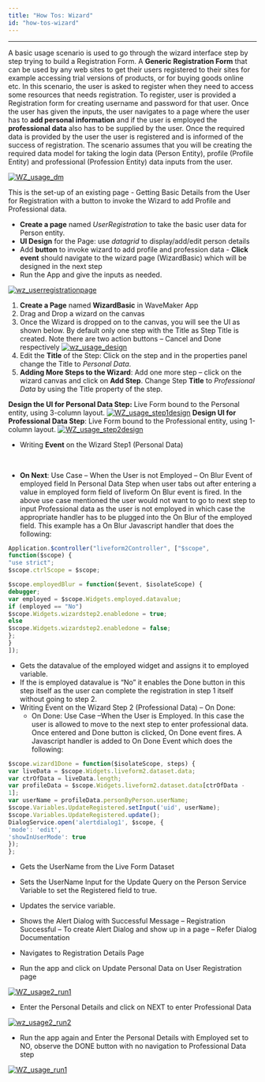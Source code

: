 ```yaml
---
title: "How Tos: Wizard"
id: "how-tos-wizard"
---
```

---

A basic usage scenario is used to go through the wizard interface step by step trying to build a Registration Form. A **Generic Registration Form** that can be used by any web sites to get their users registered to their sites for example accessing trial versions of products, or for buying goods online etc. In this scenario, the user is asked to register when they need to access some resources that needs registration. To register, user is provided a Registration form for creating username and password for that user. Once the user has given the inputs, the user navigates to a page where the user has to **add personal information** and if the user is employed the **professional data** also has to be supplied by the user. Once the required data is provided by the user the user is registered and is informed of the success of registration. The scenario assumes that you will be creating the required data model for taking the login data (Person Entity), profile (Profile Entity) and professional (Profession Entity) data inputs from the user. 

[![WZ_usage_dm](/learn/assets/WZ_usage_dm.png)](/learn/assets/WZ_usage_dm.png)

This is the set-up of an existing page - Getting Basic Details from the User for Registration with a button to invoke the Wizard to add Profile and Professional data.

- **Create a page** named _UserRegistration_ to take the basic user data for Person entity.
- **UI Design** for the Page: use _datagrid_ to display/add/edit person details
- Add **button** to invoke wizard to add profile and profession data - **Click event** should navigate to the wizard page (WizardBasic) which will be designed in the next step
- Run the App and give the inputs as needed.

[![wz_userregistrationpage](/learn/assets/WZ_UserRegistrationPage.png)](/learn/assets/WZ_UserRegistrationPage.png)

1. **Create a Page** named **WizardBasic** in WaveMaker App
2. Drag and Drop a wizard on the canvas
3. Once the Wizard is dropped on to the canvas, you will see the UI as shown below. By default only one step with the Title as Step Title is created. Note there are two action buttons – Cancel and Done respectively [![wz_usage_design](/learn/assets/WZ_usage_design.png)](/learn/assets/WZ_usage_design.png)
4. Edit the **Title** of the Step: Click on the step and in the properties panel change the Title to _Personal Data_. 
5. **Adding More Steps to the Wizard**: Add one more step – click on the wizard canvas and click on **Add Step**. Change Step **Title** to _Professional Data_ by using the Title property of the step. 

**Design the UI for Personal Data Step:** Live Form bound to the Personal entity, using 3-column layout. [![WZ_usage_step1design](/learn/assets/WZ_usage_step1design.png)](/learn/assets/WZ_usage_step1design.png) **Design UI for Professional Data Step**: Live Form bound to the Professional entity, using 1-column layout. [![WZ_usage_step2design](/learn/assets/WZ_usage_step2design.png)](/learn/assets/WZ_usage_step2design.png)

- Writing **Event** on the Wizard Step1 (Personal Data)

 

- **On Next**: Use Case – When the User is not Employed – On Blur Event of employed field In Personal Data Step when user tabs out after entering a value in employed form field of liveform On Blur event is fired. In the above use case mentioned the user would not want to go to next step to input Professional data as the user is not employed in which case the appropriate handler has to be plugged into the On Blur of the employed field. This example has a On Blur Javascript handler that does the following:

```js
Application.$controller("liveform2Controller", ["$scope",
function($scope) {
"use strict";
$scope.ctrlScope = $scope;

$scope.employedBlur = function($event, $isolateScope) {
debugger;
var employed = $scope.Widgets.employed.datavalue;
if (employed == "No")
$scope.Widgets.wizardstep2.enabledone = true;
else
$scope.Widgets.wizardstep2.enabledone = false;
};
}
]);
```

- Gets the datavalue of the employed widget and assigns it to employed variable.
- If the is employed datavalue is “No” it enables the Done button in this step itself as the user can complete the registration in step 1 itself without going to step 2.
- Writing Event on the Wizard Step 2 (Professional Data) – On Done:
    - On Done: Use Case –When the User is Employed. In this case the user is allowed to move to the next step to enter professional data. Once entered and Done button is clicked, On Done event fires. A Javascript handler is added to On Done Event which does the following:

```js
$scope.wizard1Done = function($isolateScope, steps) {
var liveData = $scope.Widgets.liveform2.dataset.data;
var ctrOfData = liveData.length;
var profileData = $scope.Widgets.liveform2.dataset.data[ctrOfData -
1];
var userName = profileData.personByPerson.userName;
$scope.Variables.UpdateRegistered.setInput('uid', userName);
$scope.Variables.UpdateRegistered.update();
DialogService.open('alertdialog1', $scope, {
'mode': 'edit',
'showInUserMode': true
});
};
```

- Gets the UserName from the Live Form Dataset
- Sets the UserName Input for the Update Query on the Person Service Variable to set the Registered field to true.
- Updates the service variable.
- Shows the Alert Dialog with Successful Message – Registration Successful – To create Alert Dialog and show up in a page – Refer Dialog Documentation
- Navigates to Registration Details Page

- Run the app and click on Update Personal Data on User Registration page 

[![WZ_usage2_run1](/learn/assets/WZ_usage2_run1.png)](/learn/assets/WZ_usage2_run1.png)

- Enter the Personal Details and click on NEXT to enter Professional Data 

[![wz_usage2_run2](/learn/assets/WZ_usage2_run2.png)](/learn/assets/WZ_usage2_run2.png)

- Run the app again and Enter the Personal Details with Employed set to NO, observe the DONE button with no navigation to Professional Data step 

[![WZ_usage_run1](/learn/assets/WZ_usage_run1.png)](/learn/assets/WZ_usage_run1.png)
